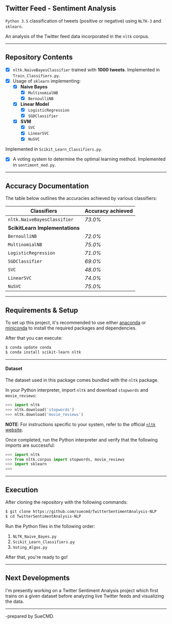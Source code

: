 
## Twitter Feed - Sentiment Analysis
`Python 3.5` classification of tweets (positive or negative) using `NLTK-3` and `sklearn`.

An analysis of the Twitter feed data incorporated in the `nltk` corpus.

***
## Repository Contents

- [x] `nltk.NaiveBayesClassifier` trained with **1000 tweets**. Implemented in `Train_Classifiers.py`.
- [x] Usage of `sklearn` implementing:
  - [x] **Naive Bayes**
    - [x] `MultinomialNB`
    - [x] `BernoulliNB`
  - [x] **Linear Model**
    - [x] `LogisticRegression`
    - [x] `SGDClassifier`
  - [x] **SVM**
    - [x] `SVC`
    - [x] `LinearSVC`
    - [x] `NuSVC`

Implemented in `Scikit_Learn_Classifiers.py`.

- [x] A voting system to determine the optimal learning method. Implemented in `sentiment_mod.py`.

***

## Accuracy Documentation

The table below outlines the accuracies achieved by various classifiers:

| **Classifiers**                 | **Accuracy achieved** |
|---------------------------------|-----------------------|
| `nltk.NaiveBayesClassifier`     | _73.0%_               |
| **ScikitLearn Implementations** |                       |
| `BernoulliNB`                   | _72.0%_               |
| `MultinomialNB`                 | _75.0%_               |
| `LogisticRegression`            | _71.0%_               |
| `SGDClassifier`                 | _69.0%_               |
| `SVC`                           | _48.0%_               |
| `LinearSVC`                     | _74.0%_               |
| `NuSVC`                         | _75.0%_               |

***

## Requirements & Setup

To set up this project, it's recommended to use either [anaconda](https://www.continuum.io/downloads) or [miniconda](http://conda.pydata.org/miniconda.html) to install the required packages and dependencies.

After that you can execute:

```sh
$ conda update conda
$ conda install scikit-learn nltk
```

***

#### Dataset

The dataset used in this package comes bundled with the `nltk` package.

In your Python interpreter, import `nltk` and download `stopwords` and `movie_reviews`:

```python
>>> import nltk
>>> nltk.download('stopwords')
>>> nltk.download('movie_reviews') 
```

**NOTE**: For instructions specific to your system, refer to the official [`nltk` website](http://www.nltk.org/data.html).

Once completed, run the Python interpreter and verify that the following imports are successful:

```python
>>> import nltk
>>> from nltk.corpus import stopwords, movie_reviews
>>> import sklearn
>>> 
```

***

## Execution

After cloning the repository with the following commands:

```sh
$ git clone https://github.com/suecmd/TwitterSentimentAnalysis-NLP
$ cd TwitterSentimentAnalysis-NLP
```

Run the Python files in the following order:
  1. `NLTK_Naive_Bayes.py`
  2. `Scikit_Learn_Classifiers.py`
  3. `Voting_Algos.py`

After that, you're ready to go!

***

## Next Developments

I'm presently working on a Twitter Sentiment Analysis project which first trains on a given dataset before analyzing live Twitter feeds and visualizing the data.

***

-prepared by SueCMD.